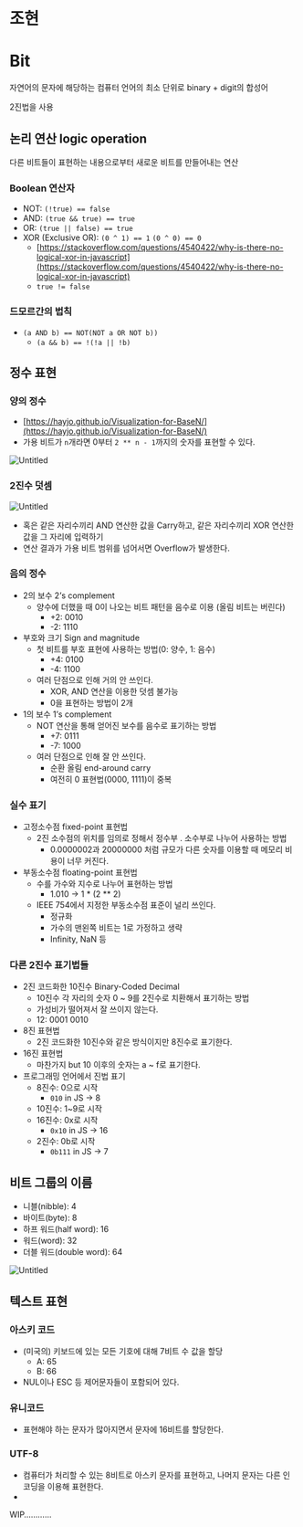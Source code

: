 # 조현

# Bit

자연어의 문자에 해당하는 컴퓨터 언어의 최소 단위로 binary + digit의 합성어

2진법을 사용

## 논리 연산 logic operation

다른 비트들이 표현하는 내용으로부터 새로운 비트를 만들어내는 연산

### Boolean 연산자

- NOT: `(!true) == false`
- AND: `(true && true) == true`
- OR: `(true || false) == true`
- XOR (Exclusive OR): `(0 ^ 1) == 1` `(0 ^ 0) == 0`
    - [https://stackoverflow.com/questions/4540422/why-is-there-no-logical-xor-in-javascript](https://stackoverflow.com/questions/4540422/why-is-there-no-logical-xor-in-javascript)
    - `true != false`

### 드모르간의 법칙

- `(a AND b) == NOT(NOT a OR NOT b))`
    - `(a && b) == !(!a || !b)`

## 정수 표현

### 양의 정수

- [https://hayjo.github.io/Visualization-for-BaseN/](https://hayjo.github.io/Visualization-for-BaseN/)
- 가용 비트가 `n`개라면 0부터 `2 ** n - 1`까지의 숫자를 표현할 수 있다.

![Untitled](%E1%84%8C%E1%85%A9%E1%84%92%E1%85%A7%E1%86%AB/Untitled.png)

### 2진수 덧셈

![Untitled](%E1%84%8C%E1%85%A9%E1%84%92%E1%85%A7%E1%86%AB/Untitled%201.png)

- 혹은 같은 자리수끼리 AND 연산한 값을 Carry하고, 같은 자리수끼리 XOR 연산한 값을 그 자리에 입력하기
- 연산 결과가 가용 비트 범위를 넘어서면 Overflow가 발생한다.

### 음의 정수

- 2의 보수 2’s complement
    - 양수에 더했을 때 0이 나오는 비트 패턴을 음수로 이용 (올림 비트는 버린다)
        - +2: 0010
        - -2: 1110
- 부호와 크기 Sign and magnitude
    - 첫 비트를 부호 표현에 사용하는 방법(0: 양수, 1: 음수)
        - +4: 0100
        - -4: 1100
    - 여러 단점으로 인해 거의 안 쓰인다.
        - XOR, AND 연산을 이용한 덧셈 불가능
        - 0을 표현하는 방법이 2개
- 1의 보수 1’s complement
    - NOT 연산을 통해 얻어진 보수를 음수로 표기하는 방법
        - +7: 0111
        - -7: 1000
    - 여러 단점으로 인해 잘 안 쓰인다.
        - 순환 올림 end-around carry
        - 여전히 0 표현법(0000, 1111)이 중복

### 실수 표기

- 고정소수점 fixed-point 표현법
    - 2진 소수점의 위치를 임의로 정해서 정수부 . 소수부로 나누어 사용하는 방법
        - 0.0000002과 20000000 처럼 규모가 다른 숫자를 이용할 때 메모리 비용이 너무 커진다.
- 부동소수점 floating-point 표현법
    - 수를 가수와 지수로 나누어 표현하는 방법
        - 1.010 → 1 * (2 ** 2)
    - IEEE 754에서 지정한 부동소수점 표준이 널리 쓰인다.
        - 정규화
        - 가수의 맨왼쪽 비트는 1로 가정하고 생략
        - Infinity, NaN 등

### 다른 2진수 표기법들

- 2진 코드화한 10진수 Binary-Coded Decimal
    - 10진수 각 자리의 숫자 0 ~ 9를 2진수로 치환해서 표기하는 방법
    - 가성비가 떨어져서 잘 쓰이지 않는다.
    - 12: 0001 0010
- 8진 표현법
    - 2진 코드화한 10진수와 같은 방식이지만 8진수로 표기한다.
- 16진 표현법
    - 마찬가지 but 10 이후의 숫자는 a ~ f로 표기한다.
- 프로그래밍 언어에서 진법 표기
    - 8진수: 0으로 시작
        - `010` in JS → 8
    - 10진수: 1~9로 시작
    - 16진수: 0x로 시작
        - `0x10` in JS → 16
    - 2진수: 0b로 시작
        - `0b111` in JS → 7

## 비트 그룹의 이름

- 니블(nibble): 4
- 바이트(byte): 8
- 하프 워드(half word): 16
- 워드(word): 32
- 더블 워드(double word): 64

![Untitled](%E1%84%8C%E1%85%A9%E1%84%92%E1%85%A7%E1%86%AB/Untitled%202.png)

## 텍스트 표현

### 아스키 코드

- (미국의) 키보드에 있는 모든 기호에 대해 7비트 수 값을 할당
    - A: 65
    - B: 66
- NUL이나 ESC 등 제어문자들이 포함되어 있다.

### 유니코드

- 표현해야 하는 문자가 많아지면서 문자에 16비트를 할당한다.

### UTF-8

- 컴퓨터가 처리할 수 있는 8비트로 아스키 문자를 표현하고, 나머지 문자는 다른 인코딩을 이용해 표현한다.
- 

WIP…………